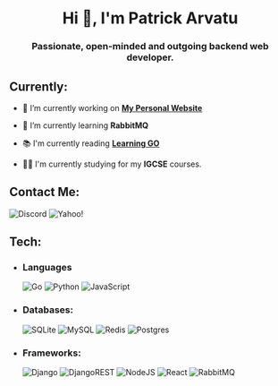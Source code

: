 <h1 align="center">Hi 👋, I'm Patrick Arvatu</h1>
<h3 align="center">Passionate, open-minded and outgoing backend web developer.</h3>

## Currently:

- 🔭 I’m currently working on [**My Personal Website**](https://github.com/Lambels/patrickarvatu.com)

- 🌱 I’m currently learning **RabbitMQ**

- 📚 I'm currently reading [**Learning GO**](https://www.oreilly.com/library/view/learning-go/9781492077206/)

- 👨‍🎓 I'm currently studying for my **IGCSE** courses.

## Contact Me:
![Discord](https://img.shields.io/badge/Discord-Lambels8829-%237289DA.svg?style=for-the-badge&logo=discord&logoColor=white) ![Yahoo!](https://img.shields.io/badge/Yahoo!-patrick.arvatu@yahoo.com-6001D2?style=for-the-badge&logo=Yahoo!&logoColor=white)

## Tech:

- ### Languages
  ![Go](https://img.shields.io/badge/go-%2300ADD8.svg?style=for-the-badge&logo=go&logoColor=white) ![Python](https://img.shields.io/badge/python-3670A0?style=for-the-badge&logo=python&logoColor=ffdd54) ![JavaScript](https://img.shields.io/badge/javascript-%23323330.svg?style=for-the-badge&logo=javascript&logoColor=%23F7DF1E)

- ### Databases:
  ![SQLite](https://img.shields.io/badge/sqlite-%2307405e.svg?style=for-the-badge&logo=sqlite&logoColor=white) ![MySQL](https://img.shields.io/badge/mysql-%2300f.svg?style=for-the-badge&logo=mysql&logoColor=white&color=black) ![Redis](https://img.shields.io/badge/redis-%23DD0031.svg?style=for-the-badge&logo=redis&logoColor=white) ![Postgres](https://img.shields.io/badge/postgres-%23316192.svg?style=for-the-badge&logo=postgresql&logoColor=white)

- ### Frameworks:
  ![Django](https://img.shields.io/badge/django-%23092E20.svg?style=for-the-badge&logo=django&logoColor=white) ![DjangoREST](https://img.shields.io/badge/DJANGO-REST-ff1709?style=for-the-badge&logo=django&logoColor=white&color=ff1709&labelColor=gray) ![NodeJS](https://img.shields.io/badge/node.js-6DA55F?style=for-the-badge&logo=node.js&logoColor=white) ![React](https://img.shields.io/badge/react-%2320232a.svg?style=for-the-badge&logo=react&logoColor=%2361DAFB) ![RabbitMQ](https://img.shields.io/badge/Rabbitmq-FF6600?style=for-the-badge&logo=rabbitmq&logoColor=white)
